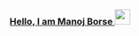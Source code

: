 <a href="https://pallaviteli.wordpress.com">
  <h3 align="center">
    Hello, I am Manoj Borse  
    <img src="https://media.giphy.com/media/hvRJCLFzcasrR4ia7z/giphy.gif" width="28">
  </h3>
 </a>

